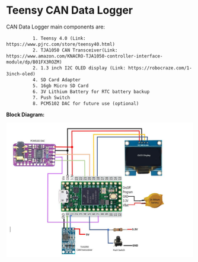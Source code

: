 # Teensy CAN Data Logger
CAN Data Logger main components are:

              1. Teensy 4.0 (Link: https://www.pjrc.com/store/teensy40.html)
              2. TJA1050 CAN Transceiver(Link: https://www.amazon.com/KNACRO-TJA1050-controller-interface-module/dp/B01FX3ROZM)
              2. 1.3 inch I2C OLED display (Link: https://robocraze.com/1-3inch-oled)
              4. SD Card Adapter
              5. 16gb Micro SD Card
              6. 3V Lithium Battery for RTC battery backup
              7. Push Switch
              8. PCM5102 DAC for future use (optional)

**Block Diagram:**

![alt text](https://github.com/niladridmgit/TeensyCanDataLogger/blob/main/images/BlockDiagram.JPG)
